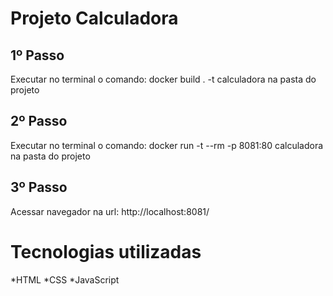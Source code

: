 # Projeto Calculadora

## 1º Passo
Executar no terminal o comando: docker build . -t calculadora na pasta do projeto

## 2º Passo

Executar no terminal o comando: docker run -t --rm  -p 8081:80 calculadora na pasta do projeto

## 3º Passo
Acessar navegador na url: http://localhost:8081/

# Tecnologias utilizadas
*HTML
*CSS
*JavaScript
